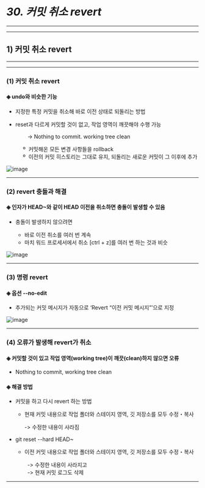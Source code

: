 # *30. 커밋 취소 revert*
- - -
* * *
## 1) 커밋 취소 revert
- - -
* * *
### (1) 커밋 취소 revert 
#### ◈ undo와 비슷한 기능
  - 지정한 특정 커밋을 취소해 바로 이전 상태로 되돌리는 방법

  - reset과 다르게 커밋할 것이 없고, 작업 영역이 깨끗해야 수행 가능

<p>&nbsp;&nbsp;&nbsp;&nbsp;&nbsp;&nbsp;&nbsp;&nbsp;&nbsp;&nbsp;&nbsp;&nbsp;&nbsp; -> Nothing to commit. working tree clean</p>

<p>&nbsp;&nbsp;&nbsp;&nbsp;&nbsp;&nbsp;&nbsp;&nbsp;&nbsp;&nbsp;&nbsp;º&nbsp; 커밋해온 모든 변경 사항들을 rollback<br>&nbsp;&nbsp;&nbsp;&nbsp;&nbsp;&nbsp;&nbsp;&nbsp;&nbsp;&nbsp;&nbsp;º&nbsp; 이전의 커밋 히스토리는 그대로 유지, 되돌리는 새로운 커밋이 그 이후에 추가</p>

![image](https://github.com/JD12321/1-2-STD/assets/127118453/4bf882d8-2ab5-4f77-ab41-3465ea64a230)
- - -
### (2) revert 충돌과 해결
#### ◈ 인자가 HEAD~와 같이 HEAD 이전을 취소하면 충돌이 발생할 수 있음
  - 충돌이 발생하지 않으려면

    - 바로 이전 취소를 여러 번 계속
    - 마치 워드 프로세서에서 취소 [ctrl + z]를 여러 번 하는 것과 비슷

![image](https://github.com/JD12321/1-2-STD/assets/127118453/c1b0e718-e74f-40df-a712-ae400c2cc5a8)
- - -
### (3) 명령 revert
#### ◈ 옵션 --no-edit
  - 추가되는 커밋 메시지가 자동으로 ‘Revert “이전 커밋 메시지”’으로 지정

![image](https://github.com/JD12321/1-2-STD/assets/127118453/da470d15-d8cb-4b99-8ca3-18f91072b64e)
- - -
### (4) 오류가 발생해 revert가 취소
#### ◈ 커밋할 것이 있고 작업 영역(working tree)이 깨끗(clean)하지 않으면 오류
  - Nothing to commit, working tree clean
#### ◈ 해결 방법
  - 커밋을 하고 다시 revert 하는 방법

    - 현재 커밋 내용으로 작업 폴더와 스테이지 영역, 깃 저장소를 모두 수정・복사

      -> 수정한 내용이 사라짐
  - git reset --hard HEAD~

    - 이전 커밋 내용으로 작업 폴더와 스테이지 영역, 깃 저장소를 모두 수정・복사
<p>&nbsp;&nbsp;&nbsp;&nbsp;&nbsp;&nbsp;&nbsp;&nbsp;&nbsp;&nbsp;&nbsp;&nbsp;&nbsp; -> 수정한 내용이 사라지고<br>&nbsp;&nbsp;&nbsp;&nbsp;&nbsp;&nbsp;&nbsp;&nbsp;&nbsp;&nbsp;&nbsp;&nbsp;&nbsp; -> 현재 커밋 로그도 삭제</p>

- - -
